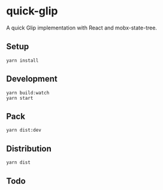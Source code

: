 # quick-glip

A quick Glip implementation with React and mobx-state-tree.


## Setup

```
yarn install
```

## Development

```
yarn build:watch
yarn start
```


## Pack

```
yarn dist:dev
```


## Distribution

```
yarn dist
```


## Todo
